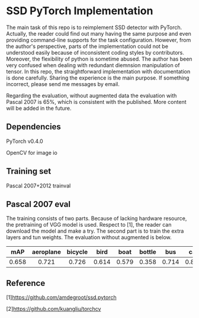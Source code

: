 # SSD PyTorch Implementation
The main task of this repo is to reimplement SSD detector with PyTorch. Actually, the reader could find out many having the same purpose and even providing command-line supports for the task configuration. However, from the author's perspective, parts of the implementation could not be understood easily because of inconsistent coding styles by contributors. Moreover, the flexibility of python is sometime abused. The author has been very confused when dealing with redundant diemnsion manipulation of tensor. In this repo, the straightforward implementation with documentation is done carefully. Sharing the experience is the main purpose. If something incorrect, please send me messages by email.

Regarding the evaluation, without augmented data the evaluation with Pascal 2007 is 65%, which is consistent with the published. More content will be added in the future.

## Dependencies
PyTorch v0.4.0

OpenCV for image io
## Training set
Pascal 2007+2012 trainval

## Pascal 2007 eval
The training consists of two parts. Because of lacking hardware resource, the pretraining of VGG model is used. Respect to [1], the reader can download the model and make a try. The second part is to train the extra layers and tun weights. The evaluation without augmented is below.

|mAP|aeroplane|bicycle|bird|boat|bottle|bus|car|cat|chair|cow|diningtable|dog|horse|motorbike|person|pottedplant|sheep|sofa|train|tvmonitor|
|--|:--:|:--:|:--:|:--:|:--:|:--:|:--:|:--:|:--:|:--:|:--:|:--:|:--:|:--:|:--:|:--:|:--:|:--:|:--:|:--:|
|0.658|0.721|0.726|0.614|0.579|0.358|0.714|0.805|0.798|0.495|0.635|0.617|0.734|0.758|0.737|0.786 |0.446|0.599|0.626|0.776|0.634|

## Reference
[1]https://github.com/amdegroot/ssd.pytorch

[2]https://github.com/kuangliu/torchcv
